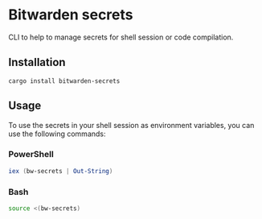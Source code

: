 # Bitwarden secrets

CLI to help to manage secrets for shell session or code compilation.

## Installation

```
cargo install bitwarden-secrets
```

## Usage

To use the secrets in your shell session as environment variables, you can use the following commands:

### PowerShell

```powershell
iex (bw-secrets | Out-String)
```

### Bash

```bash
source <(bw-secrets)
```
